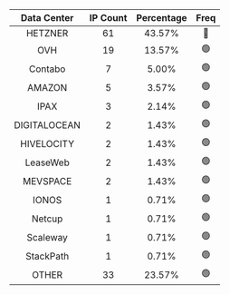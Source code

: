 | Data Center | IP Count | Percentage | Freq |
|:------------:|:--------:|:-----------:|:-----:|
| HETZNER | 61 | 43.57% | 🔴 |
| OVH | 19 | 13.57% | 🟢 |
| Contabo | 7 | 5.00% | 🟢 |
| AMAZON | 5 | 3.57% | 🟢 |
| IPAX | 3 | 2.14% | 🟢 |
| DIGITALOCEAN | 2 | 1.43% | 🟢 |
| HIVELOCITY | 2 | 1.43% | 🟢 |
| LeaseWeb | 2 | 1.43% | 🟢 |
| MEVSPACE | 2 | 1.43% | 🟢 |
| IONOS | 1 | 0.71% | 🟢 |
| Netcup | 1 | 0.71% | 🟢 |
| Scaleway | 1 | 0.71% | 🟢 |
| StackPath | 1 | 0.71% | 🟢 |
| OTHER | 33 | 23.57% | 🟢 |